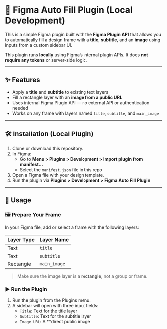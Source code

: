 # 🧩 Figma Auto Fill Plugin (Local Development)

This is a simple Figma plugin built with the **Figma Plugin API** that allows you to automatically fill a design frame with a **title**, **subtitle**, and an **image** using inputs from a custom sidebar UI.

This plugin runs **locally** using Figma’s internal plugin APIs. It does **not require any tokens** or server-side logic.

---

## ✨ Features

- Apply a **title** and **subtitle** to existing text layers
- Fill a rectangle layer with an **image from a public URL**
- Uses internal Figma Plugin API — no external API or authentication needed
- Works on any frame with layers named `title`, `subtitle`, and `main_image`

---

## 🛠 Installation (Local Plugin)

1. Clone or download this repository.
2. In Figma:
   - Go to **Menu > Plugins > Development > Import plugin from manifest...**
   - Select the `manifest.json` file in this repo
3. Open a Figma file with your design template.
4. Run the plugin via **Plugins > Development > Figma Auto Fill Plugin**

---

## 🧪 Usage

### 🖼 Prepare Your Frame

In your Figma file, add or select a frame with the following layers:

| Layer Type | Layer Name  |
|------------|-------------|
| Text       | `title`     |
| Text       | `subtitle`  |
| Rectangle  | `main_image` |

> Make sure the image layer is a **rectangle**, not a group or frame.

### ▶️ Run the Plugin

1. Run the plugin from the Plugins menu.
2. A sidebar will open with three input fields:
   - `Title`: Text for the title layer
   - `Subtitle`: Text for the subtitle layer
   - `Image URL`: A **direct public image